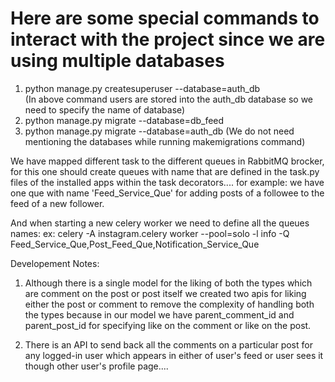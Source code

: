 # Here are some special commands to interact with the project since we are using multiple databases
1. python manage.py createsuperuser --database=auth_db  
   (In above command users are stored into the auth_db database so we need to specify the name of database)
2. python manage.py migrate --database=db_feed
3. python manage.py migrate --database=auth_db
   (We do not need mentioning the databases while running makemigrations command)

We have mapped different task to the different queues in RabbitMQ brocker, for this one should create 
queues with name that are defined in the task.py files of the installed apps within the task decorators....
for example: we have one que with name 'Feed_Service_Que' for adding posts of a followee to the feed of a new follower.

And when starting a new celery worker we need to define all the queues names: 
ex: celery -A instagram.celery worker --pool=solo  -l info -Q Feed_Service_Que,Post_Feed_Que,Notification_Service_Que




Developement Notes:
1. Although there is a single model for the liking of both the types which are comment on the post or post itself we created two apis for liking either the post or comment 
to remove the complexity of handling both the types because in our model we have parent_comment_id and parent_post_id for specifying like on the comment or like on the post.

2. There is an API to send back all the comments on a particular post for any logged-in user which appears in either of user's feed or user sees it though other user's profile page....

